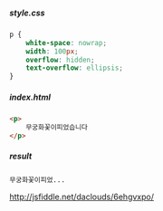 ##### style.css

```css
p {
    white-space: nowrap;
    width: 100px;
    overflow: hidden;
    text-overflow: ellipsis;
}
```
##### index.html

```html
<p>
    무궁화꽃이피었습니다
</p>
```

##### result

```
무궁화꽃이피었...
```

http://jsfiddle.net/daclouds/6ehgvxpo/
